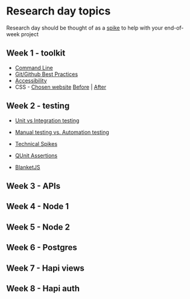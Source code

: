 # Research day topics
Research day should be thought of as a [spike](http://www.extremeprogramming.org/rules/spike.html) to help with your end-of-week project

## Week 1 - toolkit
+ [Command Line](nice-link-here)
+ [Git/Github Best Practices](nice-link-here)
+ [Accessibility](nice-link-here)  
+ CSS - [Chosen website](nice-link-here)
[Before](nice-link-here) | [After](nice-link-here)

## Week 2 - testing

+ [Unit vs Integration testing](nice-link-here)

+ [Manual testing vs. Automation testing](nice-link-here)

+ [Technical Spikes](nice-link-here)

+ [QUnit Assertions](nice-link-here)

+ [BlanketJS](nice-link-here)

## Week 3 - APIs

## Week 4 - Node 1

## Week 5 - Node 2

## Week 6 - Postgres

## Week 7 - Hapi views

## Week 8 - Hapi auth
